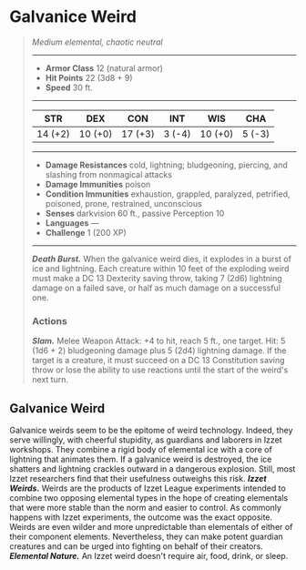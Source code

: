 # Galvanice Weird
>*Medium elemental, chaotic neutral*
>___
>- **Armor Class** 12 (natural armor)
>- **Hit Points** 22 (3d8 + 9)
>- **Speed** 30 ft.
>___
>|STR|DEX|CON|INT|WIS|CHA|
>|:---:|:---:|:---:|:---:|:---:|:---:|
>|14 (+2)|10 (+0)|17 (+3)|3 (-4)|10 (+0)|5 (-3)|
>___
>- **Damage Resistances** cold, lightning; bludgeoning, piercing, and slashing from nonmagical attacks
>- **Damage Immunities** poison
>- **Condition Immunities** exhaustion, grappled, paralyzed, petrified, poisoned, prone, restrained, unconscious
>- **Senses** darkvision 60 ft., passive Perception 10
>- **Languages** —
>- **Challenge** 1 (200 XP)
>___
>***Death Burst.*** When the galvanice weird dies, it explodes in a burst of ice and lightning. Each creature within 10 feet of the exploding weird must make a DC 13 Dexterity saving throw, taking 7 (2d6) lightning damage on a failed save, or half as much damage on a successful one.  
>
>### Actions
>***Slam.*** Melee Weapon Attack: +4 to hit, reach 5 ft., one target. Hit: 5 (1d6 + 2) bludgeoning damage plus 5 (2d4) lightning damage. If the target is a creature, it must succeed on a DC 13 Constitution saving throw or lose the ability to use reactions until the start of the weird's next turn.
## Galvanice Weird
Galvanice weirds seem to be the epitome of weird technology. Indeed, they serve willingly, with cheerful stupidity, as guardians and laborers in Izzet workshops. They combine a rigid body of elemental ice with a core of lightning that animates them. If a galvanice weird is destroyed, the ice shatters and lightning crackles outward in a dangerous explosion. Still, most Izzet researchers find that their usefulness outweighs this risk.
***Izzet Weirds.*** Weirds are the products of Izzet League experiments intended to combine two opposing elemental types in the hope of creating elementals that were more stable than the norm and easier to control. As commonly happens with Izzet experiments, the outcome was the exact opposite. Weirds are even wilder and more unpredictable than elementals of either of their component elements. Nevertheless, they can make potent guardian creatures and can be urged into fighting on behalf of their creators.
***Elemental Nature.*** An Izzet weird doesn't require air, food, drink, or sleep.